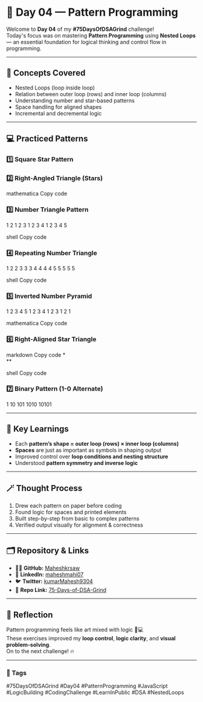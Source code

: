 # 🚀 Day 04 — Pattern Programming  

Welcome to **Day 04** of my **#75DaysOfDSAGrind** challenge!  
Today's focus was on mastering **Pattern Programming** using **Nested Loops** — an essential foundation for logical thinking and control flow in programming.  

---

## 🧠 Concepts Covered  
- Nested Loops (loop inside loop)  
- Relation between outer loop (rows) and inner loop (columns)  
- Understanding number and star-based patterns  
- Space handling for aligned shapes  
- Incremental and decremental logic  

---

## 💻 Practiced Patterns  

### 1️⃣ Square Star Pattern
### 2️⃣ Right-Angled Triangle (Stars)
mathematica
Copy code

### 3️⃣ Number Triangle Pattern
1 2
1 2 3
1 2 3 4
1 2 3 4 5

shell
Copy code

### 4️⃣ Repeating Number Triangle
1
2 2
3 3 3
4 4 4 4
5 5 5 5 5

shell
Copy code

### 5️⃣ Inverted Number Pyramid
1 2 3 4 5
1 2 3 4
1 2 3
1 2
1

mathematica
Copy code

### 6️⃣ Right-Aligned Star Triangle
markdown
Copy code
*  
**

shell
Copy code

### 7️⃣ Binary Pattern (1-0 Alternate)
1
10
101
1010
10101


---

## 🧩 Key Learnings  
- Each **pattern’s shape = outer loop (rows) × inner loop (columns)**  
- **Spaces** are just as important as symbols in shaping output  
- Improved control over **loop conditions and nesting structure**  
- Understood **pattern symmetry and inverse logic**

---

## 🪄 Thought Process  
1. Drew each pattern on paper before coding  
2. Found logic for spaces and printed elements  
3. Built step-by-step from basic to complex patterns  
4. Verified output visually for alignment & correctness  

---

## 🗂️ Repository & Links  
- 🧑‍💻 **GitHub:** [Maheshkrsaw](https://github.com/Maheshkrsaw)  
- 💼 **LinkedIn:** [maheshmahi07](https://www.linkedin.com/in/maheshmahi07/)  
- 🐦 **Twitter:** [kumarMahesh9304](https://x.com/kumarMahesh9304)  
- 📁 **Repo Link:** [75-Days-of-DSA-Grind](https://github.com/Maheshkrsaw/75-Days-of-DSA-Grind)

---

## 🏁 Reflection  
Pattern programming feels like art mixed with logic 🎨💻  
These exercises improved my **loop control**, **logic clarity**, and **visual problem-solving**.  
On to the next challenge! 🔥  

---

### 🔖 Tags  
#75DaysOfDSAGrind #Day04 #PatternProgramming #JavaScript #LogicBuilding #CodingChallenge #LearnInPublic #DSA #NestedLoops
